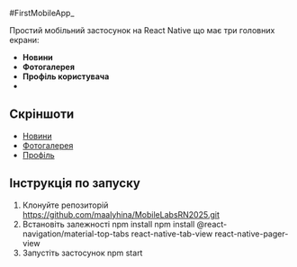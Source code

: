 #FirstMobileApp_

Простий мобільний застосунок на React Native що має три головних екрани:
- **Новини**
- **Фотогалерея**
- **Профіль користувача**
- 
## Скріншоти

- [Новини](./screenshots/photo_2025-05-25_00-01-47.jpg)
- [Фотогалерея](./screenshots/photo_2025-05-25_00-00-56.jpg)
- [Профіль](./screenshots/photo_2025-05-25_00-00-56(2).jpg)

## Інструкція по запуску

1. Клонуйте репозиторій
   https://github.com/maalyhina/MobileLabsRN2025.git
2. Встановіть залежності
   npm install
   npm install @react-navigation/material-top-tabs react-native-tab-view react-native-pager-view
3. Запустіть застосунок
   npm start


